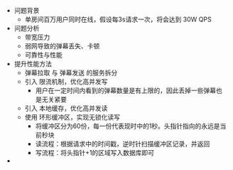 - 问题背景
	- 单房间百万用户同时在线，假设每3s请求一次，将会达到 30W QPS
- 问题分析
	- 带宽压力
	- 弱网导致的弹幕丢失、卡顿
	- 可靠性与性能
- 提升性能方法
	- 弹幕拉取 与 弹幕发送 的服务拆分
	- 引入 限流机制，优化高并发写
		- 用户在一定时间内看到的弹幕数量是有上限的，因此丢掉一些弹幕也是无关紧要
	- 引入 本地缓存，优化高并发读
	- 使用 环形缓冲区，实现无锁化读写
		- 将缓冲区分为60份，每一份代表现时中的1秒。头指针指向的永远是当前秒块
		- 读流程：根据请求中的时间戳，逆时针扫描缓冲区记录，并返回
		- 写流程：将头指针+1的区域写入数据库即可
-
